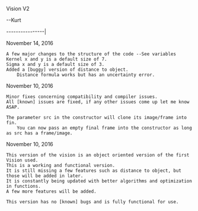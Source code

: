 Vision V2

--Kurt

----------------|

November 14, 2016 

	A few major changes to the structure of the code --See variables
	Kernel x and y is a default size of 7. 
	Sigma x and y is a default size of 3.
	Added a [buggy] version of distance to object. 
		Distance formula works but has an uncertainty error. 
	

November 10, 2016

	Minor fixes concerning compatibility and compiler issues. 
	All [known] issues are fixed, if any other issues come up let me know ASAP. 
	
	The parameter src in the constructor will clone its image/frame into fin.
		You can now pass an empty final frame into the constructor as long as src has a frame/image. 

November 10, 2016

	This version of the vision is an object oriented version of the first Vision used.
	This is a working and functional version. 
	It is still missing a few features such as distance to object, but those will be added in later. 
	It is constantly being updated with better algorithms and optimization in functions. 
	A few more features will be added. 

	This version has no [known] bugs and is fully functional for use. 
